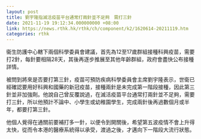 ```yaml
---
layout: post
title: 劉宇隆指滅活疫苗平台通常打兩針並不足夠　需打三針
date: 2021-11-19 19:12:34.000000000 +08:00
link: https://news.rthk.hk/rthk/ch/component/k2/1620614-20211119.htm
categories: rthk
---
```


衞生防護中心轄下兩個科學委員會建議，首先為12至17歲群組接種科興疫苗，需要打2針，每針要相隔28天，其後再逐步推展至其他年齡群組，政府會盡快公布接種詳情。

被問到將來是否要打第三針，疫苗可預防疾病科學委員會主席劉宇隆表示，世衛已經確認要用好科興和國藥的新冠疫苗，接種兩針是未完成第一階段接種，因此第三針並非加強劑。他說自己曾反覆說過，在滅活疫苗平台通常打兩針並不足夠，需要打三針，所以他預計不論中、小學生或幼稚園學生，完成兩針後再過數個月或半年，都要打第三針。

他個人覺得在通關前要補打多一針，以便令到開關後，希望第五波疫情不會上升得太快，從而令本港的醫療系統得以承受，渡過之後，才邁向下一階段大流行狀態。
